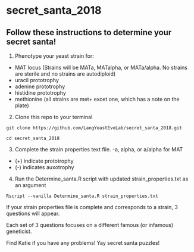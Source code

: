 # secret_santa_2018

## Follow these instructions to determine your secret santa! 

1) Phenotype your yeast strain for: 
  - MAT locus (Strains will be MATa, MATalpha, or MATa/alpha. No strains are sterile and no strains are autodiploid)
  - uracil prototrophy
  - adenine prototrophy
  - histidine prototrophy
  - methionine (all strains are met+ excet one, which has a note on the plate) 
  
 2) Clone this repo to your terminal 
 
 `git clone https://github.com/LangYeastEvoLab/secret_santa_2018.git` 
 
 `cd secret_santa_2018`
 
 
 3) Complete the strain properties text file. 
  -a, alpha, or a/alpha for MAT
  - (+) indicate prototrophy
  - (-) indicates auxotrophy
  
  4) Run the Determine_santa.R script with updated strain_properties.txt as an argument
   
   `Rscript --vanilla Determine_santa.R strain_properties.txt` 
   
   If your strain properties file is complete and corresponds to a strain, 3 questions will appear. 
   
   Each set of 3 questions focuses on a different famous (or infamous) geneticist. 
   
   Find Katie if you have any problems! Yay secret santa puzzles! 
  
